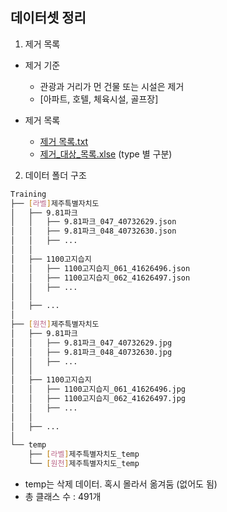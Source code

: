 ## 데이터셋 정리

1. 제거 목록
  
  - 제거 기준
    - 관광과 거리가 먼 건물 또는 시설은 제거
    - [아파트, 호텔, 체육시설, 골프장]

  - 제거 목록
    - [제거 목록.txt](./제거목록.txt)
    - [제거_대상_목록.xlse](./%EC%A0%9C%EA%B1%B0_%EB%8C%80%EC%83%81_%EB%AA%A9%EB%A1%9D.xlsx) (type 별 구분)

2. 데이터 폴더 구조
  
  ```sh
  Training
  ├── [라벨]제주특별자치도
  │   ├── 9.81파크
  │   │   ├── 9.81파크_047_40732629.json
  │   │   ├── 9.81파크_048_40732630.json
  │   │   ├── ...
  │   │
  │   ├── 1100고지습지
  │   │   ├── 1100고지습지_061_41626496.json
  │   │   ├── 1100고지습지_062_41626497.json
  │   │   ├── ...
  │   │
  │   ├── ...
  │
  ├── [원천]제주특별자치도
  │   ├── 9.81파크
  │   │   ├── 9.81파크_047_40732629.jpg
  │   │   ├── 9.81파크_048_40732630.jpg
  │   │   ├── ...
  │   │
  │   ├── 1100고지습지
  │   │   ├── 1100고지습지_061_41626496.jpg
  │   │   ├── 1100고지습지_062_41626497.jpg
  │   │   ├── ...
  │   │
  │   ├── ...
  │
  └── temp
      ├── [라벨]제주특별자치도_temp
      └── [원천]제주특별자치도_temp
  ```
  - temp는 삭제 데이터. 혹시 몰라서 옮겨둠 (없어도 됨)
  - 총 클래스 수 : 491개
